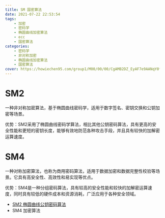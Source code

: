 ```yaml
---
title: SM 国密算法
date: 2021-07-22 22:53:54
tags:
    - 加密
    - 密码学
    - 椭圆曲线加密算法
    - ecc
    - 国密算法
categories:
    - 密码学
    - 非对称加密
    - 椭圆曲线加密算法
    - 国密算法
cover: https://howiechen95.com/group1/M00/00/00/CgAMB2DZ_EyAF7e9AANqY0fUJ1Q290.jpg
---
```


# SM2
一种非对称加密算法，基于椭圆曲线密码学，适用于数字签名、密钥交换和公钥加密等场景。

优势：SM2采用了椭圆曲线密码学算法，相比其他公钥密码算法，具有更高的安全性能和更短的密钥长度，能够有效地防范各种攻击手段，并且具有较快的加解密运算速度。


# SM4
一种对称加密算法，也称为商用密码算法，适用于数据加密和数据完整性校验等场景。它具有高安全性、高效性和易实现等优点。

优势：SM4是一种分组密码算法，具有较高的安全性能和较快的加解密运算速度，同时具有较低的硬件成本和资源消耗，广泛应用于各种安全领域。

- [SM2 椭圆曲线公钥密码算法](https://github.com/howiechen95/files/blob/master/crypto/ecc/sm2.pdf)
- SM4 加密算法
